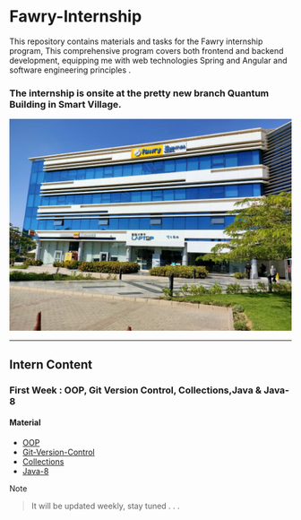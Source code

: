 # Fawry-Internship

This repository contains materials and tasks for the Fawry internship program, This comprehensive program covers both frontend and backend development, equipping me with web technologies Spring and Angular and software engineering principles .

### The internship is onsite at the pretty new branch Quantum Building in Smart Village.

![building image](./images/build.jpg)

---

## Intern Content

### First Week : OOP, Git Version Control, Collections,Java & Java-8

#### Material

- [OOP](https://www.youtube.com/watch?v=FaaM6uVbuJM&list=PLCInYL3l2AagY7fFlhCrjpLiIFybW3yQv&pp=iAQB)
- [Git-Version-Control](https://youtu.be/Q6G-J54vgKc?si=mPa_ty8SLz_CqrN0)
- [Collections](https://www.javatpoint.com/collections-in-java)
- [Java-8](https://www.youtube.com/watch?v=1OpAgZvYXLQ)

> [!NOTE]


> It will be updated weekly, stay tuned . . .
